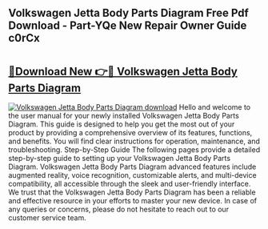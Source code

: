 ## Volkswagen Jetta Body Parts Diagram Free Pdf Download - Part-YQe New Repair Owner Guide c0rCx

# <h2><a href="http://dfre5bu.blite.top/?on=Volkswagen+Jetta+Body+Parts+Diagram">🔗Download New 👉🔴 Volkswagen Jetta Body Parts Diagram</a></h2>

[![Volkswagen Jetta Body Parts Diagram download](https://i.imgur.com/lujVjoI.png)](http://dfre5bu.blite.top/?on=Volkswagen+Jetta+Body+Parts+Diagram)
Hello and welcome to the user manual for your newly installed Volkswagen Jetta Body Parts Diagram. This guide is designed to help you get the most out of your product by providing a comprehensive overview of its features, functions, and benefits. You will find clear instructions for operation, maintenance, and troubleshooting. Step-by-Step Guide The following pages provide a detailed step-by-step guide to setting up your Volkswagen Jetta Body Parts Diagram. Volkswagen Jetta Body Parts Diagram advanced features include augmented reality, voice recognition, customizable alerts, and multi-device compatibility, all accessible through the sleek and user-friendly interface. We trust that the Volkswagen Jetta Body Parts Diagram has been a reliable and effective resource in your efforts to master your new device. In case of any queries or concerns, please do not hesitate to reach out to our customer service team.
